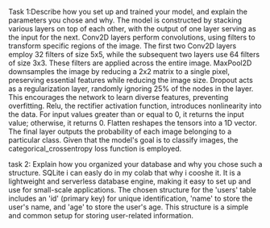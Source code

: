 Task 1:Describe how you set up and trained your model, and explain the parameters you chose and why.
The model is constructed by stacking various layers on top of each other, with the output of one layer serving as the input for the next. Conv2D layers perform convolutions, using filters to transform specific regions of the image. The first two Conv2D layers employ 32 filters of size 5x5, while the subsequent two layers use 64 filters of size 3x3. These filters are applied across the entire image. MaxPool2D downsamples the image by reducing a 2x2 matrix to a single pixel, preserving essential features while reducing the image size. Dropout acts as a regularization layer, randomly ignoring 25% of the nodes in the layer. This encourages the network to learn diverse features, preventing overfitting. Relu, the rectifier activation function, introduces nonlinearity into the data. For input values greater than or equal to 0, it returns the input value; otherwise, it returns 0. Flatten reshapes the tensors into a 1D vector. The final layer outputs the probability of each image belonging to a particular class. Given that the model's goal is to classify images, the categorical_crossentropy loss function is employed.



task 2: Explain how you organized your database and why you chose such a structure.
SQLite i can easly do in my colab that why i cooshe it. It is a lightweight and serverless database engine, making it easy to set up and use for small-scale applications. The chosen structure for the 'users' table includes an 'id' (primary key) for unique identification, 'name' to store the user's name, and 'age' to store the user's age. This structure is a simple and common setup for storing user-related information.

